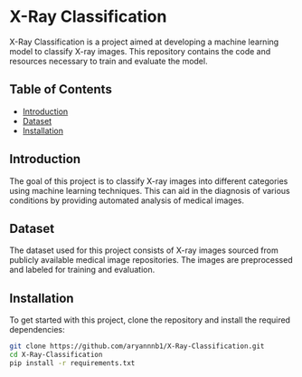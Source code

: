 # X-Ray Classification

X-Ray Classification is a project aimed at developing a machine learning model to classify X-ray images. This repository contains the code and resources necessary to train and evaluate the model.

## Table of Contents
- [Introduction](#introduction)
- [Dataset](#dataset)
- [Installation](#installation)
  
## Introduction
The goal of this project is to classify X-ray images into different categories using machine learning techniques. This can aid in the diagnosis of various conditions by providing automated analysis of medical images.

## Dataset
The dataset used for this project consists of X-ray images sourced from publicly available medical image repositories. The images are preprocessed and labeled for training and evaluation.

## Installation
To get started with this project, clone the repository and install the required dependencies:

```bash
git clone https://github.com/aryannnb1/X-Ray-Classification.git
cd X-Ray-Classification
pip install -r requirements.txt
